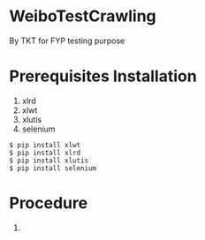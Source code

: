 # WeiboTestCrawling
By TKT for FYP testing purpose

# Prerequisites Installation
1. xlrd
2. xlwt
3. xlutis
4. selenium
```
$ pip install xlwt
$ pip install xlrd
$ pip install xlutis
$ pip install selenium
```

# Procedure
1. 
